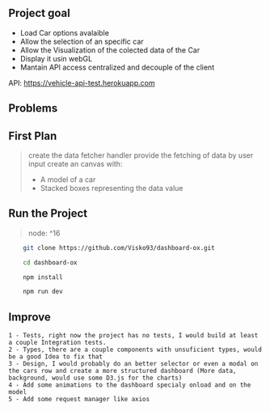 ## Project goal

- Load Car options avalaible
- Allow the selection of an specific car
- Allow the Visualization of the colected data of the Car
- Display it usin webGL
- Mantain API access centralized and decouple of the client

API: https://vehicle-api-test.herokuapp.com

## Problems

## First Plan 
> create the data fetcher handler
> provide the fetching of data by user input
> create an canvas with:
> - A model of a car
> - Stacked boxes representing the data value

## Run the Project
> node: ^16

```bash 
    git clone https://github.com/Visko93/dashboard-ox.git
```
```bash 
    cd dashboard-ox
```
```bash 
    npm install
```
```bash 
    npm run dev
```

## Improve
    1 - Tests, right now the project has no tests, I would build at least a couple Integration tests.
    2 - Types, there are a couple components with unsuficient types, would be a good Idea to fix that
    3 - Design, I would probably do an better selector or even a modal on the cars row and create a more structured dashboard (More data, background, would use some D3.js for the charts)
    4 - Add some animations to the dashboard specialy onload and on the model
    5 - Add some request manager like axios